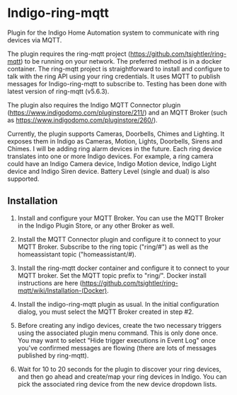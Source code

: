 # Indigo-ring-mqtt

Plugin for the Indigo Home Automation system to communicate with ring devices via MQTT.

The plugin requires the ring-mqtt project (https://github.com/tsightler/ring-mqtt) to be running on your network.  The preferred method is in a docker container.  The ring-mqtt project is straightforward to install and configure to talk with the ring API using your ring credentials. It uses MQTT to publish messages for Indigo-ring-mqtt to subscribe to.  Testing has been done with latest version of ring-mqtt (v5.6.3).

The plugin also requires the Indigo MQTT Connector plugin (https://www.indigodomo.com/pluginstore/211/) and an MQTT Broker (such as https://www.indigodomo.com/pluginstore/260/).

Currently, the plugin supports Cameras, Doorbells, Chimes and Lighting.   It exposes them in Indigo as Cameras, Motion, Lights, Doorbells, Sirens and Chimes.  I will be adding ring alarm devices in the future.  Each ring device translates into one or more Indigo devices.  For example, a ring camera could have an Indigo Camera device, Indigo Motion device, Indigo Light device and Indigo Siren device.  Battery Level (single and dual) is also supported.

## Installation

1) Install and configure your MQTT Broker.  You can use the MQTT Broker in the Indigo Plugin Store, or any other Broker as well.

2) Install the MQTT Connector plugin and configure it to connect to your MQTT Broker.  Subscribe to the 
ring topic ("ring/#") as well as the homeassistant topic ("homeassistant/#). 

3) Install the ring-mqtt docker container and configure it to connect to your MQTT broker. Set the
MQTT topic prefix to "ring/".  Docker install instructions are here (https://github.com/tsightler/ring-mqtt/wiki/Installation-(Docker).

4) Install the indigo-ring-mqtt plugin as usual.  In the initial configuration dialog, you must select the MQTT Broker created in step #2.

5) Before creating any indigo devices, create the two necessary triggers using the associated plugin menu command.  This is only done once.  You may want to select "Hide trigger executions in Event Log" once you've confirmed messages are flowing (there are lots of messages published by ring-mqtt).

6) Wait for 10 to 20 seconds for the plugin to discover your ring devices, and then go ahead and create/map your ring devices in Indigo.  You can pick the associated ring device from the new device dropdown lists.
